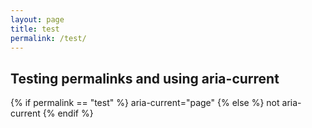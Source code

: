 ```yaml
---
layout: page
title: test
permalink: /test/
---
```


## Testing permalinks and using aria-current

{% if permalink == "test" %}
aria-current="page"
{% else %}
not aria-current
{% endif %}